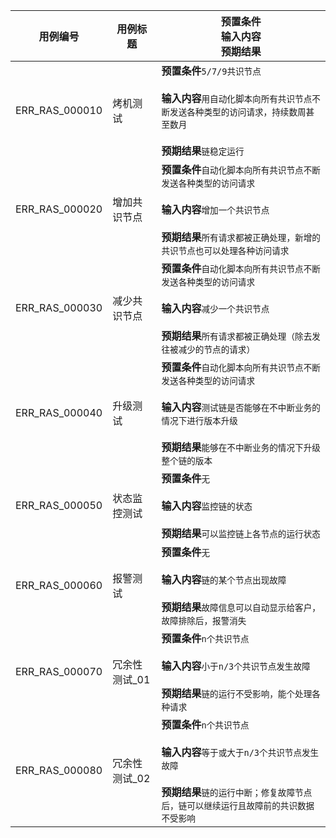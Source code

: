 |用例编号|用例标题|预置条件<br>输入内容<br>预期结果|
|----------------|----------------|----------------|
|<a name="ERR_RAS_000010"></a>ERR_RAS_000010|烤机测试|**预置条件**`5/7/9共识节点`<br><br>**输入内容**`用自动化脚本向所有共识节点不断发送各种类型的访问请求，持续数周甚至数月`<br><br>**预期结果**`链稳定运行`|
|<a name="ERR_RAS_000020"></a>ERR_RAS_000020|增加共识节点|**预置条件**`自动化脚本向所有共识节点不断发送各种类型的访问请求`<br><br>**输入内容**`增加一个共识节点`<br><br>**预期结果**`所有请求都被正确处理，新增的共识节点也可以处理各种访问请求`|
|<a name="ERR_RAS_000030"></a>ERR_RAS_000030|减少共识节点|**预置条件**`自动化脚本向所有共识节点不断发送各种类型的访问请求`<br><br>**输入内容**`减少一个共识节点`<br><br>**预期结果**`所有请求都被正确处理（除去发往被减少的节点的请求）`|
|<a name="ERR_RAS_000040"></a>ERR_RAS_000040|升级测试|**预置条件**`自动化脚本向所有共识节点不断发送各种类型的访问请求`<br><br>**输入内容**`测试链是否能够在不中断业务的情况下进行版本升级`<br><br>**预期结果**`能够在不中断业务的情况下升级整个链的版本`|
|<a name="ERR_RAS_000050"></a>ERR_RAS_000050|状态监控测试|**预置条件**`无`<br><br>**输入内容**`监控链的状态`<br><br>**预期结果**`可以监控链上各节点的运行状态`|
|<a name="ERR_RAS_000060"></a>ERR_RAS_000060|报警测试|**预置条件**`无`<br><br>**输入内容**`链的某个节点出现故障`<br><br>**预期结果**`故障信息可以自动显示给客户，故障排除后，报警消失`|
|<a name="ERR_RAS_000070"></a>ERR_RAS_000070|冗余性测试_01|**预置条件**`n个共识节点`<br><br>**输入内容**`小于n/3个共识节点发生故障`<br><br>**预期结果**`链的运行不受影响，能个处理各种请求`|
|<a name="ERR_RAS_000080"></a>ERR_RAS_000080|冗余性测试_02|**预置条件**`n个共识节点`<br><br>**输入内容**`等于或大于n/3个共识节点发生故障`<br><br>**预期结果**`链的运行中断；修复故障节点后，链可以继续运行且故障前的共识数据不受影响`|
